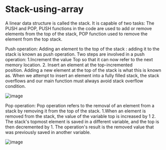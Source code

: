 # Stack-using-array

A linear data structure is called the stack. It is capable of two tasks: The PUSH and POP, PUSH functions in the code are used to add or remove elements from the top of the stack, POP function used to remove the element from the top stack.

Push operation: Adding an element to the top of the stack : adding it to the stack is known as push operation. Two steps are involved in a push operation: 1.Increment the value Top so that it can now refer to the next memory location. 2. Insert an element at the top-incremented position. Adding a new element at the top of the stack is what this is known as. When we attempt to insert an element into a fully filled stack, the stack overflows and our main function must always avoid stack overflow condition.

![image](https://user-images.githubusercontent.com/127819492/234404392-975f321a-6c3a-45bb-b4ee-88160029f579.png)

Pop operation: Pop operation refers to the removal of an element from a stack by removing it from the top of the stack. 1.When an element is removed from the stack, the value of the variable top is increased by 1 2. The stack's topmost element is saved in a different variable, and the top is then decremented by 1. The operation's result is the removed value that was previously saved in another variable.

![image](https://user-images.githubusercontent.com/127819492/234405109-e77127fb-1207-4bef-8bd3-aca2c398a1b2.png)

